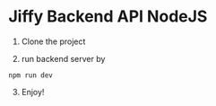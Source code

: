 # Jiffy Backend API NodeJS

1. Clone the project


2. run backend server by
```
npm run dev
```

3. Enjoy! 
